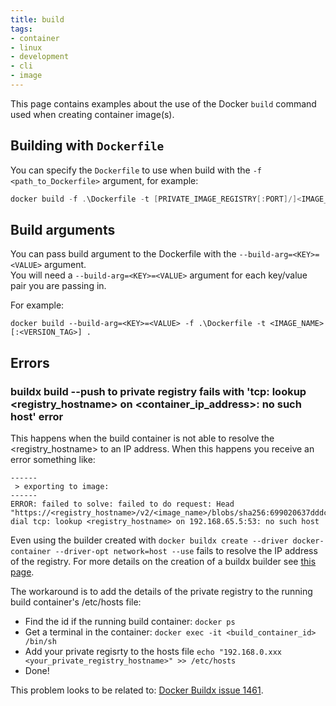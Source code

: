 ```yaml
---
title: build
tags:
- container
- linux
- development
- cli
- image
---
```


This page contains examples about the use of the Docker `build` command used when creating container image(s).
<!--more-->

## Building with `Dockerfile`

You can specify the `Dockerfile` to use when build with the `-f <path_to_Dockerfile>` argument, for example:

```powershell
docker build -f .\Dockerfile -t [PRIVATE_IMAGE_REGISTRY[:PORT]/]<IMAGE_NAME>[:<VERSION_TAG>] .
```

## Build arguments

You can pass build argument to the Dockerfile with the `--build-arg=<KEY>=<VALUE>` argument.   
You will need a `--build-arg=<KEY>=<VALUE>` argument for each key/value pair you are passing in.

For example:

```shell
docker build --build-arg=<KEY>=<VALUE> -f .\Dockerfile -t <IMAGE_NAME>[:<VERSION_TAG>] .
```

## Errors

### buildx build --push to private registry fails with 'tcp: lookup <registry_hostname> on <container_ip_address>: no such host' error

This happens when the build container is not able to resolve the <registry_hostname> to an IP address. When this happens
you receive an error something like:
```text
------
 > exporting to image:
------
ERROR: failed to solve: failed to do request: Head "https://<registry_hostname>/v2/<image_name>/blobs/sha256:699020637dddc10710f773812992bbccd136879ea4680f4a3a819e95c6b65055": dial tcp: lookup <registry_hostname> on 192.168.65.5:53: no such host
```

Even using the builder created with `docker buildx create --driver docker-container --driver-opt network=host --use` fails to resolve the IP address of the registry. For more details on the creation of a buildx builder see [this page](https://docs.docker.com/engine/reference/commandline/buildx_create/#driver-opt).

The workaround is to add the details of the private registry to the running build container's /etc/hosts file:

* Find the id if the running build container: `docker ps`
* Get a terminal in the container: `docker exec -it <build_container_id> /bin/sh`
* Add your private regisrty to the hosts file `echo "192.168.0.xxx    <your_private_registry_hostname>" >> /etc/hosts`
* Done!

This problem looks to be related to: [Docker Buildx issue 1461](https://github.com/docker/buildx/issues/1461#issuecomment-1358979427).
